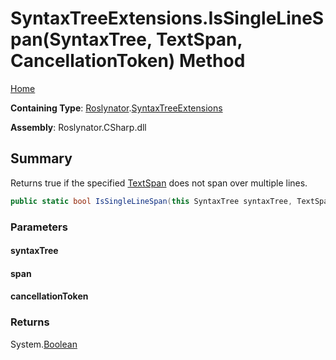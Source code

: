 <a name="_Top"></a>

# SyntaxTreeExtensions\.IsSingleLineSpan\(SyntaxTree, TextSpan, CancellationToken\) Method

[Home](../../../README.md#_Top)

**Containing Type**: [Roslynator](../../README.md#_Top)\.[SyntaxTreeExtensions](../README.md#_Top)

**Assembly**: Roslynator\.CSharp\.dll

## Summary

Returns true if the specified [TextSpan](https://docs.microsoft.com/en-us/dotnet/api/microsoft.codeanalysis.text.textspan) does not span over multiple lines\.

```csharp
public static bool IsSingleLineSpan(this SyntaxTree syntaxTree, TextSpan span, CancellationToken cancellationToken = default(CancellationToken))
```

### Parameters

#### syntaxTree

#### span

#### cancellationToken

### Returns

System\.[Boolean](https://docs.microsoft.com/en-us/dotnet/api/system.boolean)

